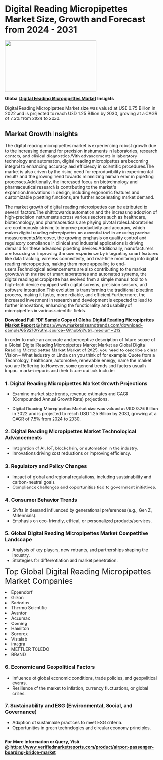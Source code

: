 <H1>Digital Reading Micropipettes Market Size, Growth and Forecast from 2024 - 2031</H1><img class="aligncenter size-medium wp-image-584254" src="https://thirdeyenews.in/wp-content/uploads/2024/09/Global-Market-Research-300x168.jpeg" alt="" width="300" height="168" /><p><strong>Global&nbsp;<a href="https://www.marketsizeandtrends.com/download-sample/653210/?utm_source=Github8j?utm_medium=213">Digital Reading Micropipettes Market</a> Insights</strong></p><p>Digital Reading Micropipettes Market size was valued at USD 0.75 Billion in 2022 and is projected to reach USD 1.25 Billion by 2030, growing at a CAGR of 7.5% from 2024 to 2030.</p><p><h2>Market Growth Insights</h2> <p>The digital reading micropipettes market is experiencing robust growth due to the increasing demand for precision instruments in laboratories, research centers, and clinical diagnostics.With advancements in laboratory technology and automation, digital reading micropipettes are becoming integral to enhancing accuracy and efficiency in scientific procedures.The market is also driven by the rising need for reproducibility in experimental results and the growing trend towards minimizing human error in pipetting processes.Additionally, the increased focus on biotechnology and pharmaceutical research is contributing to the market's expansion.Innovations in design, including ergonomic features and customizable pipetting functions, are further accelerating market demand.</p> <p><a href="#"></a></p> <p>The market growth of digital reading micropipettes can be attributed to several factors.The shift towards automation and the increasing adoption of high-precision instruments across various sectors such as healthcare, biotechnology, and pharmaceuticals are playing pivotal roles.Laboratories are continuously striving to improve productivity and accuracy, which makes digital reading micropipettes an essential tool in ensuring precise measurements.Moreover, the growing emphasis on quality control and regulatory compliance in clinical and industrial applications is driving demand for these advanced pipetting devices.Additionally, manufacturers are focusing on improving the user experience by integrating smart features like data tracking, wireless connectivity, and real-time monitoring into digital reading micropipettes, making them more appealing to end-users.Technological advancements are also contributing to the market growth.With the rise of smart laboratories and automated systems, the digital reading micropipette has evolved from a simple manual tool to a high-tech device equipped with digital screens, precision sensors, and software integration.This evolution is transforming the traditional pipetting process, making it faster, more reliable, and efficient.Furthermore, the increased investment in research and development is expected to lead to further innovations, enhancing the functionality and usability of micropipettes in various scientific fields.</p> <p><a href="#"></p><p><span class=""><strong>Download Full PDF Sample Copy of Global Digital Reading Micropipettes Market Report</strong> @ <a href="https://www.marketsizeandtrends.com/download-sample/653210/?utm_source=Github8j?utm_medium=213" target="_blank">https://www.marketsizeandtrends.com/download-sample/653210/?utm_source=Github8j?utm_medium=213</a></span></p><p>In order to make an accurate and perceptive description of future scope of a Global&nbsp;Digital Reading Micropipettes Market Market as Global&nbsp;Digital Reading Micropipettes Market Market of 2025, you need to describe a clear Vision &ndash; What Industry or Linda can you think of for example: Quote from a Technology, healthcare, automotive, renewable energy, name the market you are Reffering to.However, some general trends and factors usually impact market reports and their future outlook include:</p><h3>1.&nbsp;<strong>Digital Reading Micropipettes Market Growth Projections</strong></h3><ul><li>Examine market size trends, revenue estimates and CAGR (Compounded Annual Growth Rate) projections.</li><li><p>Digital Reading Micropipettes Market size was valued at USD 0.75 Billion in 2022 and is projected to reach USD 1.25 Billion by 2030, growing at a CAGR of 7.5% from 2024 to 2030.</p></li></ul><h3>2.&nbsp;<strong>Digital Reading Micropipettes Market Technological Advancements</strong></h3><ul><li>Integration of AI, IoT, blockchain, or automation in the industry.</li><li>Innovations driving cost reductions or improving efficiency.</li></ul><h3>3.&nbsp;<strong>Regulatory and Policy Changes</strong></h3><ul><li>Impact of global and regional regulations, including sustainability and carbon-neutral goals.</li><li>Compliance challenges and opportunities tied to government initiatives.</li></ul><h3>4.&nbsp;<strong>Consumer Behavior Trends</strong></h3><ul><li>Shifts in demand influenced by generational preferences (e.g., Gen Z, Millennials).</li><li>Emphasis on eco-friendly, ethical, or personalized products/services.</li></ul><h3>5.&nbsp;<strong>Global Digital Reading Micropipettes Market Competitive Landscape</strong></h3><ul><li>Analysis of key players, new entrants, and partnerships shaping the industry.</li><li>Strategies for differentiation and market penetration.</li></ul><p data-pm-slice="1 1 []"><span style="color: inherit; font-family: inherit; font-size: 25px;">Top Global Digital Reading Micropipettes Market Companies</span></p><div class="" data-test-id=""><p><li>Eppendorf</li><li> Gilson</li><li> Sartorius</li><li> Thermo Scientific</li><li> Avantor</li><li> Accumax</li><li> Corning</li><li> Hamilton</li><li> Socorex</li><li> Vistalab</li><li> Integra</li><li> METTLER TOLEDO</li><li> BRAND</li></p></div><h3>6.&nbsp;<strong>Economic and Geopolitical Factors</strong></h3><ul><li>Influence of global economic conditions, trade policies, and geopolitical events.</li><li>Resilience of the market to inflation, currency fluctuations, or global crises.</li></ul><h3>7.&nbsp;<strong>Sustainability and ESG (Environmental, Social, and Governance)</strong></h3><ul><li>Adoption of sustainable practices to meet ESG criteria.</li><li>Opportunities in green technologies and circular economy principles.</li></ul><h2><strong style="font-size: 14px;">For More Information or Query, Visit @&nbsp;</strong><a style="background-color: #ffffff; font-size: 14px;" href="https://www.marketsizeandtrends.com/report/digital-reading-micropipettes-market/" target="_blank">https://www.verifiedmarketreports.com/product/airport-passenger-boarding-bridge-market</a></h2>